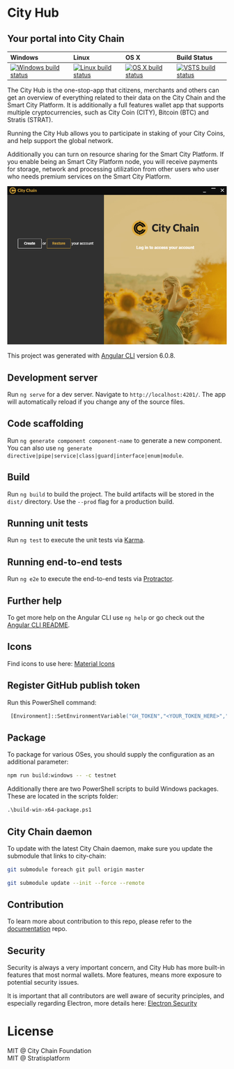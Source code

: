 City Hub
===============

Your portal into City Chain
----------------------------

| Windows | Linux | OS X | Build Status |
| :---- | :------ | :---- | :---- |
[![Windows build status][1]][2] | [![Linux build status][3]][4] | [![OS X build status][5]][6] | [![VSTS build status][7]][8] | 

[1]: https://ci.appveyor.com/api/projects/status/q795v9urpt9hw9j0/branch/master?svg=true
[2]: https://ci.appveyor.com/project/citychain/city-hub
[3]: https://travis-ci.org/CityChainFoundation/city-hub.svg?branch=master
[4]: https://travis-ci.org/CityChainFoundation/city-hub
[5]: https://travis-ci.org/CityChainFoundation/city-hub.svg?branch=master
[6]: https://travis-ci.org/CityChainFoundation/city-hub
[7]: https://citychain.visualstudio.com/city-hub/_apis/build/status/1?branch=master
[8]: https://citychain.visualstudio.com/city-hub/_build/latest?definitionId=1&branch=master

The City Hub is the one-stop-app that citizens, merchants and others can get an overview of 
everything related to their data on the City Chain and the Smart City Platform.
It is additionally a full features wallet app that supports multiple cryptocurrencies, 
such as City Coin (CITY), Bitcoin (BTC) and Stratis (STRAT).

Running the City Hub allows you to participate in staking of your City Coins, and help 
support the global network. 

Additionally you can turn on resource sharing for the Smart City Platform. If you enable 
being an Smart City Platform node, you will receive payments for storage, network and 
processing utilization from other users who user who needs premium services on the 
Smart City Platform.

![City Hub screenshot (2018-07-18)](doc/images/2018-07-18.png "City Hub (2018-07-18)")

This project was generated with [Angular CLI](https://github.com/angular/angular-cli) version 6.0.8.

## Development server

Run `ng serve` for a dev server. Navigate to `http://localhost:4201/`. The app will automatically reload if you change any of the source files.

## Code scaffolding

Run `ng generate component component-name` to generate a new component. You can also use `ng generate directive|pipe|service|class|guard|interface|enum|module`.

## Build

Run `ng build` to build the project. The build artifacts will be stored in the `dist/` directory. Use the `--prod` flag for a production build.

## Running unit tests

Run `ng test` to execute the unit tests via [Karma](https://karma-runner.github.io).

## Running end-to-end tests

Run `ng e2e` to execute the end-to-end tests via [Protractor](http://www.protractortest.org/).

## Further help

To get more help on the Angular CLI use `ng help` or go check out the [Angular CLI README](https://github.com/angular/angular-cli/blob/master/README.md).

## Icons

Find icons to use here: [Material Icons](https://material.io/tools/icons/?style=outline)

## Register GitHub publish token

Run this PowerShell command:

```ps
 [Environment]::SetEnvironmentVariable("GH_TOKEN","<YOUR_TOKEN_HERE>","User")
```

## Package

To package for various OSes, you should supply the configuration as an additional parameter:

```sh
npm run build:windows -- -c testnet
```

Additionally there are two PowerShell scripts to build Windows packages. These are located in the scripts folder:

```ps
.\build-win-x64-package.ps1
```

## City Chain daemon

To update with the latest City Chain daemon, make sure you update the submodule that links to city-chain:

```sh
git submodule foreach git pull origin master
```

```sh
git submodule update --init --force --remote
```

## Contribution

To learn more about contribution to this repo, please refer to the [documentation](https://github.com/CityChainFoundation/documentation) repo.

## Security

Security is always a very important concern, and City Hub has more built-in features that most normal wallets. More features, 
means more exposure to potential security issues.

It is important that all contributors are well aware of security principles, and especially regarding Electron, 
more details here: [Electron Security](https://electronjs.org/docs/tutorial/security)

# License

MIT @ City Chain Foundation   
MIT @ Stratisplatform   
